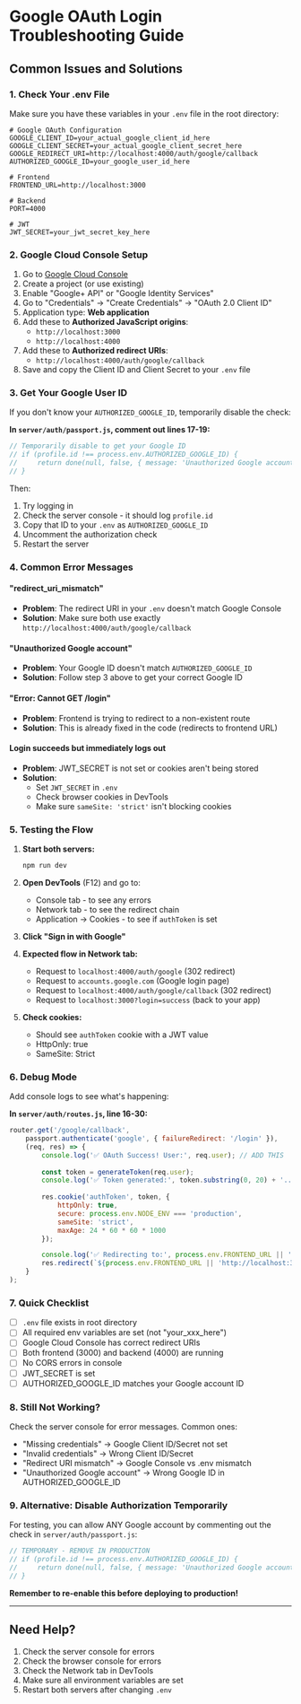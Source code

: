 # Google OAuth Login Troubleshooting Guide

## Common Issues and Solutions

### 1. Check Your .env File

Make sure you have these variables in your `.env` file in the root directory:

```env
# Google OAuth Configuration
GOOGLE_CLIENT_ID=your_actual_google_client_id_here
GOOGLE_CLIENT_SECRET=your_actual_google_client_secret_here
GOOGLE_REDIRECT_URI=http://localhost:4000/auth/google/callback
AUTHORIZED_GOOGLE_ID=your_google_user_id_here

# Frontend
FRONTEND_URL=http://localhost:3000

# Backend  
PORT=4000

# JWT
JWT_SECRET=your_jwt_secret_key_here
```

### 2. Google Cloud Console Setup

1. Go to [Google Cloud Console](https://console.cloud.google.com/)
2. Create a project (or use existing)
3. Enable "Google+ API" or "Google Identity Services"
4. Go to "Credentials" → "Create Credentials" → "OAuth 2.0 Client ID"
5. Application type: **Web application**
6. Add these to **Authorized JavaScript origins**:
   - `http://localhost:3000`
   - `http://localhost:4000`
7. Add these to **Authorized redirect URIs**:
   - `http://localhost:4000/auth/google/callback`
8. Save and copy the Client ID and Client Secret to your `.env` file

### 3. Get Your Google User ID

If you don't know your `AUTHORIZED_GOOGLE_ID`, temporarily disable the check:

**In `server/auth/passport.js`, comment out lines 17-19:**

```javascript
// Temporarily disable to get your Google ID
// if (profile.id !== process.env.AUTHORIZED_GOOGLE_ID) {
//     return done(null, false, { message: 'Unauthorized Google account' });
// }
```

Then:
1. Try logging in
2. Check the server console - it should log `profile.id`
3. Copy that ID to your `.env` as `AUTHORIZED_GOOGLE_ID`
4. Uncomment the authorization check
5. Restart the server

### 4. Common Error Messages

#### "redirect_uri_mismatch"
- **Problem**: The redirect URI in your `.env` doesn't match Google Console
- **Solution**: Make sure both use exactly `http://localhost:4000/auth/google/callback`

#### "Unauthorized Google account"
- **Problem**: Your Google ID doesn't match `AUTHORIZED_GOOGLE_ID`
- **Solution**: Follow step 3 above to get your correct Google ID

#### "Error: Cannot GET /login"
- **Problem**: Frontend is trying to redirect to a non-existent route
- **Solution**: This is already fixed in the code (redirects to frontend URL)

#### Login succeeds but immediately logs out
- **Problem**: JWT_SECRET is not set or cookies aren't being stored
- **Solution**: 
  - Set `JWT_SECRET` in `.env`
  - Check browser cookies in DevTools
  - Make sure `sameSite: 'strict'` isn't blocking cookies

### 5. Testing the Flow

1. **Start both servers:**
   ```bash
   npm run dev
   ```

2. **Open DevTools** (F12) and go to:
   - Console tab - to see any errors
   - Network tab - to see the redirect chain
   - Application → Cookies - to see if `authToken` is set

3. **Click "Sign in with Google"**

4. **Expected flow in Network tab:**
   - Request to `localhost:4000/auth/google` (302 redirect)
   - Request to `accounts.google.com` (Google login page)
   - Request to `localhost:4000/auth/google/callback` (302 redirect)
   - Request to `localhost:3000?login=success` (back to your app)

5. **Check cookies:**
   - Should see `authToken` cookie with a JWT value
   - HttpOnly: true
   - SameSite: Strict

### 6. Debug Mode

Add console logs to see what's happening:

**In `server/auth/routes.js`, line 16-30:**
```javascript
router.get('/google/callback',
    passport.authenticate('google', { failureRedirect: '/login' }),
    (req, res) => {
        console.log('✅ OAuth Success! User:', req.user); // ADD THIS
        
        const token = generateToken(req.user);
        console.log('✅ Token generated:', token.substring(0, 20) + '...'); // ADD THIS
        
        res.cookie('authToken', token, {
            httpOnly: true,
            secure: process.env.NODE_ENV === 'production',
            sameSite: 'strict',
            maxAge: 24 * 60 * 60 * 1000
        });

        console.log('✅ Redirecting to:', process.env.FRONTEND_URL || 'http://localhost:3000'); // ADD THIS
        res.redirect(`${process.env.FRONTEND_URL || 'http://localhost:3000'}?login=success`);
    }
);
```

### 7. Quick Checklist

- [ ] `.env` file exists in root directory
- [ ] All required env variables are set (not "your_xxx_here")
- [ ] Google Cloud Console has correct redirect URIs
- [ ] Both frontend (3000) and backend (4000) are running
- [ ] No CORS errors in console
- [ ] JWT_SECRET is set
- [ ] AUTHORIZED_GOOGLE_ID matches your Google account ID

### 8. Still Not Working?

Check the server console for error messages. Common ones:
- "Missing credentials" → Google Client ID/Secret not set
- "Invalid credentials" → Wrong Client ID/Secret
- "Redirect URI mismatch" → Google Console vs .env mismatch
- "Unauthorized Google account" → Wrong Google ID in AUTHORIZED_GOOGLE_ID

### 9. Alternative: Disable Authorization Temporarily

For testing, you can allow ANY Google account by commenting out the check in `server/auth/passport.js`:

```javascript
// TEMPORARY - REMOVE IN PRODUCTION
// if (profile.id !== process.env.AUTHORIZED_GOOGLE_ID) {
//     return done(null, false, { message: 'Unauthorized Google account' });
// }
```

**Remember to re-enable this before deploying to production!**

---

## Need Help?

1. Check the server console for errors
2. Check the browser console for errors
3. Check the Network tab in DevTools
4. Make sure all environment variables are set
5. Restart both servers after changing `.env`





